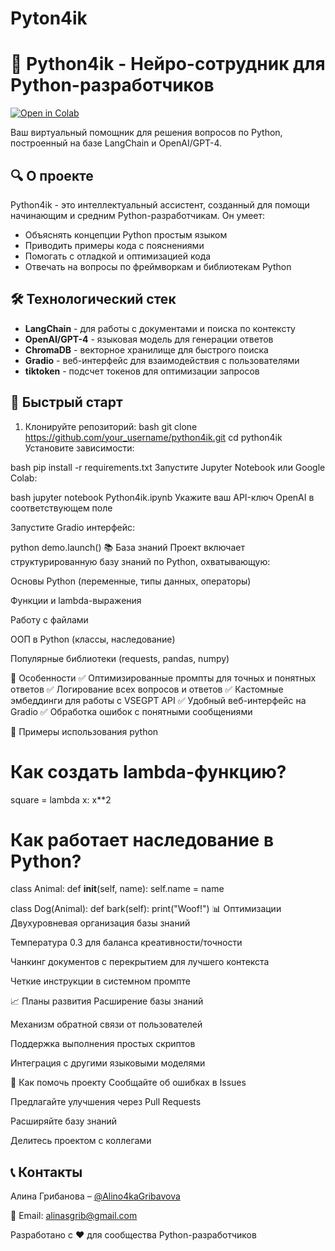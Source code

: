 # Pyton4ik   

 


# 🐍 Python4ik - Нейро-сотрудник для Python-разработчиков

[![Open in Colab](https://colab.research.google.com/assets/colab-badge.svg)](https://colab.research.google.com/github/your_username/python4ik/blob/main/Python4ik.ipynb)

Ваш виртуальный помощник для решения вопросов по Python, построенный на базе LangChain и OpenAI/GPT-4.

## 🔍 О проекте

Python4ik - это интеллектуальный ассистент, созданный для помощи начинающим и средним Python-разработчикам. Он умеет:

- Объяснять концепции Python простым языком
- Приводить примеры кода с пояснениями
- Помогать с отладкой и оптимизацией кода
- Отвечать на вопросы по фреймворкам и библиотекам Python

## 🛠 Технологический стек

- **LangChain** - для работы с документами и поиска по контексту
- **OpenAI/GPT-4** - языковая модель для генерации ответов
- **ChromaDB** - векторное хранилище для быстрого поиска
- **Gradio** - веб-интерфейс для взаимодействия с пользователями
- **tiktoken** - подсчет токенов для оптимизации запросов

## 🚀 Быстрый старт

1. Клонируйте репозиторий:
bash
git clone https://github.com/your_username/python4ik.git
cd python4ik
Установите зависимости:

bash
pip install -r requirements.txt
Запустите Jupyter Notebook или Google Colab:

bash
jupyter notebook Python4ik.ipynb
Укажите ваш API-ключ OpenAI в соответствующем поле

Запустите Gradio интерфейс:

python
demo.launch()
📚 База знаний
Проект включает структурированную базу знаний по Python, охватывающую:

Основы Python (переменные, типы данных, операторы)

Функции и lambda-выражения

Работу с файлами

ООП в Python (классы, наследование)

Популярные библиотеки (requests, pandas, numpy)

🌟 Особенности
✅ Оптимизированные промпты для точных и понятных ответов
✅ Логирование всех вопросов и ответов
✅ Кастомные эмбеддинги для работы с VSEGPT API
✅ Удобный веб-интерфейс на Gradio
✅ Обработка ошибок с понятными сообщениями

📝 Примеры использования
python
# Как создать lambda-функцию?
square = lambda x: x**2

# Как работает наследование в Python?
class Animal:
    def __init__(self, name):
        self.name = name

class Dog(Animal):
    def bark(self):
        print("Woof!")
📊 Оптимизации
Двухуровневая организация базы знаний

Температура 0.3 для баланса креативности/точности

Чанкинг документов с перекрытием для лучшего контекста

Четкие инструкции в системном промпте

📈 Планы развития
Расширение базы знаний

Механизм обратной связи от пользователей

Поддержка выполнения простых скриптов

Интеграция с другими языковыми моделями

🤝 Как помочь проекту
Сообщайте об ошибках в Issues

Предлагайте улучшения через Pull Requests

Расширяйте базу знаний

Делитесь проектом с коллегами


 ## 📞 Контакты

Алина Грибанова – [@Alino4kaGribavova](https://t.me/Alino4kaGribavova)

📧 Email: [alinasgrib@gmail.com](mailto:alinasgrib@gmail.com)


Разработано с ❤️ для сообщества Python-разработчиков

